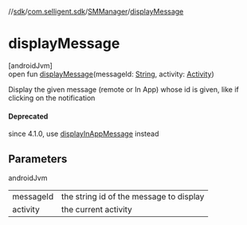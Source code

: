 //[sdk](../../../index.md)/[com.selligent.sdk](../index.md)/[SMManager](index.md)/[displayMessage](display-message.md)

# displayMessage

[androidJvm]\
open fun [displayMessage](display-message.md)(messageId: [String](https://developer.android.com/reference/kotlin/java/lang/String.html), activity: [Activity](https://developer.android.com/reference/kotlin/android/app/Activity.html))

Display the given message (remote or In App) whose id is given, like if clicking on the notification

#### Deprecated

since 4.1.0, use [displayInAppMessage](display-in-app-message.md) instead

## Parameters

androidJvm

| | |
|---|---|
| messageId | the string id of the message to display |
| activity | the current activity |
